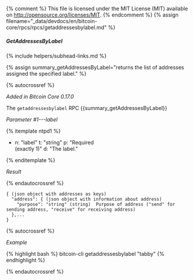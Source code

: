 {% comment %}
This file is licensed under the MIT License (MIT) available on
http://opensource.org/licenses/MIT.
{% endcomment %}
{% assign filename="_data/devdocs/en/bitcoin-core/rpcs/rpcs/getaddressesbylabel.md" %}

##### GetAddressesByLabel
{% include helpers/subhead-links.md %}

{% assign summary_getAddressesByLabel="returns the list of addresses assigned the specified label." %}

{% autocrossref %}

*Added in Bitcoin Core 0.17.0*

The `getaddressesbylabel` RPC {{summary_getAddressesByLabel}}

*Parameter #1---label*

{% itemplate ntpd1 %}
- n: "label"
  t: "string"
  p: "Required<br>(exactly 1)"
  d: "The label."

{% enditemplate %}

*Result*

{% endautocrossref %}

    { (json object with addresses as keys)
      "address": { (json object with information about address)
        "purpose": "string" (string)  Purpose of address ("send" for sending address, "receive" for receiving address)
      },...
    }

{% autocrossref %}

*Example*

{% highlight bash %}
bitcoin-cli getaddressesbylabel "tabby"
{% endhighlight %}

{% endautocrossref %}

